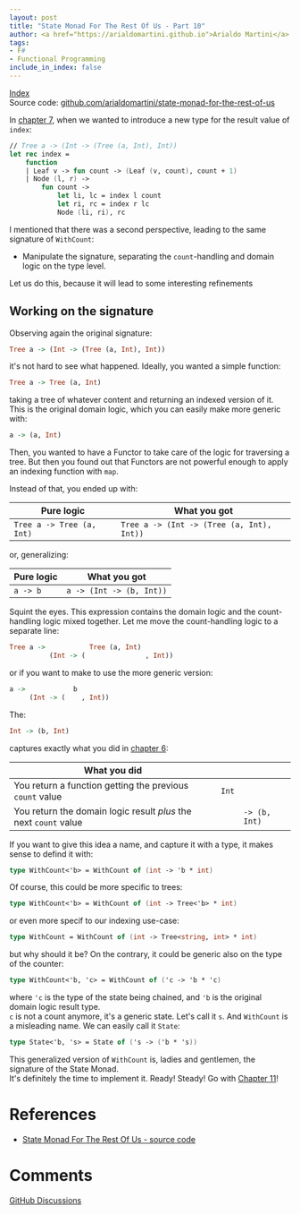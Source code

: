 ```yaml
---
layout: post
title: "State Monad For The Rest Of Us - Part 10"
author: <a href="https://arialdomartini.github.io">Arialdo Martini</a>
tags:
- F#
- Functional Programming
include_in_index: false
---
```

[Index](state-monad-for-the-rest-of-us)  
Source code:
[github.com/arialdomartini/state-monad-for-the-rest-of-us][source-code]

In [chapter 7](state-monad-for-the-rest-of-us-7), when we wanted to
introduce a new type for the result value of `index`:

```fsharp
// Tree a -> (Int -> (Tree (a, Int), Int))
let rec index =
    function
    | Leaf v -> fun count -> (Leaf (v, count), count + 1)
    | Node (l, r) ->
        fun count ->
            let li, lc = index l count
            let ri, rc = index r lc
            Node (li, ri), rc
```

I mentioned that there was a second perspective, leading to the same
signature of `WithCount`:

* Manipulate the signature, separating the `count`-handling and domain
  logic on the type level.

Let us do this, because it will lead to some interesting refinements

## Working on the signature
Observing again the original signature:

```haskell
Tree a -> (Int -> (Tree (a, Int), Int))
```

it's not hard to see what happened. Ideally, you wanted a simple function:

```haskell
Tree a -> Tree (a, Int)
```

taking a tree of whatever content and returning an indexed version of
it. This is the original domain logic, which you can easily make more
generic with:

```haskell
a -> (a, Int)
```


Then, you wanted to have a Functor to take care of the logic for
traversing a tree. But then you found out that Functors are not
powerful enough to apply an indexing function with `map`.  

Instead of that, you ended up with:

| Pure logic                | What you got                              |
|---------------------------|-------------------------------------------|
| `Tree a -> Tree (a, Int)` | `Tree a -> (Int -> (Tree (a, Int), Int))` |


or, generalizing:


| Pure logic | What you got             |
|------------|--------------------------|
| `a -> b`   | `a -> (Int -> (b, Int))` |


Squint the eyes. This expression contains the domain logic and the
count-handling logic mixed together. Let me move the count-handling
logic to a separate line:

```haskell
Tree a ->           Tree (a, Int)
          (Int -> (               , Int))
```

or if you want to make to use the more generic version:


```haskell
a ->            b
     (Int -> (    , Int))
```

The:

```haskell
Int -> (b, Int)
```

captures exactly what you did in [chapter
6](state-monad-for-the-rest-of-us-6):

| What you did                                                     |       |               |
|------------------------------------------------------------------|-------|---------------|
| You return a function getting the previous `count` value         | `Int` |               |
| You return the domain logic result *plus* the next `count` value |       | `-> (b, Int)` |


If you want to give this idea a name, and capture it with a type, it
makes sense to defind it with:

```fsharp
type WithCount<'b> = WithCount of (int -> 'b * int)
```

Of course, this could be more specific to trees:

```fsharp
type WithCount<'b> = WithCount of (int -> Tree<'b> * int)
```

or even more specif to our indexing use-case:

```fsharp
type WithCount = WithCount of (int -> Tree<string, int> * int)
```

but why should it be? On the contrary, it could be generic also on the
type of the counter:

```fsharp
type WithCount<'b, 'c> = WithCount of ('c -> 'b * 'c)
```

where `'c` is the type of the state being chained, and `'b` is the
original domain logic result type.  
`c` is not a count anymore, it's a generic state. Let's call it `s`.
And `WithCount` is a misleading name. We can easily call it `State`:

```fsharp
type State<'b, 's> = State of ('s -> ('b * 's))
```

This generalized version of `WithCount` is, ladies and gentlemen, the
signature of the State Monad.  
It's definitely the time to implement it. Ready! Steady! Go with
[Chapter 11](state-monad-for-the-rest-of-us-11)!


# References
* [State Monad For The Rest Of Us - source code][source-code]
  
# Comments
[GitHub Discussions][discussions]

[source-code]: https://github.com/arialdomartini/state-monad-for-the-rest-of-us
[discussions]: https://github.com/arialdomartini/arialdomartini.github.io/discussions/30
